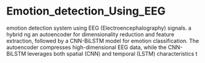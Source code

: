 # Emotion_detection_Using_EEG
 emotion detection system using EEG (Electroencephalography) signals. a hybrid ng an autoencoder for dimensionality reduction and feature extraction, followed by a CNN-BiLSTM model for emotion classification. The autoencoder compresses high-dimensional EEG data, while the CNN-BiLSTM leverages both spatial (CNN) and temporal (LSTM) characteristics t
